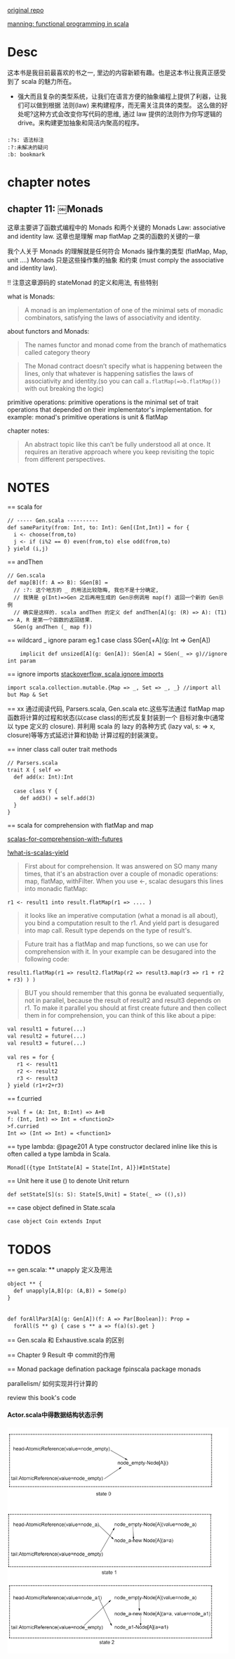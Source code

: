 [original repo](https://github.com/fpinscala/fpinscala)

[manning: functional programming in scala](http://www.manning.com/bjarnason/)

# Desc
这本书是我目前最喜欢的书之一, 里边的内容新颖有趣。也是这本书让我真正感受到了 scala 的魅力所在。
* 强大而且复杂的类型系统，让我们在语言方便的抽象编程上提供了利器，让我们可以做到根据 法则(law) 来构建程序，而无需关注具体的类型。
  这么做的好处呢?这种方式会改变你写代码的思维, 通过 law 提供的法则作为你写逻辑的 drive。来构建更加抽象和简洁内聚高的程序。



####
    :?s: 语法标注
    :?:未解决的疑问
    :b: bookmark


# chapter notes

## chapter 11: ￼Monads
这章主要讲了函数式编程中的 Monads 和两个关键的 Monads Law: associative and identity law. 
这章也是理解 map flatMap 之类的函数的关键的一章

我个人关于 Monads 的理解就是任何符合 Monads 操作集的类型 (flatMap, Map, unit ....) Monads 只是这些操作集的抽象
和约束 (must comply the associative and identity law).

!! 注意这章源码的 stateMonad 的定义和用法, 有些特别

what is Monads:
>A monad is an implementation of one of the minimal sets of monadic combinators, satisfying the 
laws of associativity and identity.

about functors and Monads:
>The names functor and monad come from the branch of mathematics called category theory

>The Monad contract doesn’t specify what is happening between the lines, only that whatever
is happening satisfies the laws of associativity and identity.(so you can call `a.flatMap(=>b.flatMap())` 
with out breaking the logic)

primitive operations:
primitive operations is the minimal set of trait operations that depended on their implementator's implementation.
for example: monad's primitive operations is unit & flatMap

chapter notes:
>An abstract topic like this can’t be fully understood all at once. It requires an iterative 
approach where you keep revisiting the topic from different perspectives.


# NOTES

== scala for

    // ----- Gen.scala ----------
    def sameParity(from: Int, to: Int): Gen[(Int,Int)] = for {
      i <- choose(from,to)
      j <- if (i%2 == 0) even(from,to) else odd(from,to)
    } yield (i,j)

== andThen

    // Gen.scala
    def map[B](f: A => B): SGen[B] =
      // :?: 这个地方的 _ 的用法比较隐晦, 我也不是十分确定,
      // 我猜是 g(Int)=>Gen 之后再用生成的 Gen示例调用 map(f) 返回一个新的 Gen示例
      // 确实是这样的. scala andThen 的定义 def andThen[A](g: (R) => A): (T1) => A, R 是第一个函数的返回结果.
      SGen(g andThen (_ map f))

== wildcard _
    ignore param
      eg.1
        case class SGen[+A](g: Int => Gen[A])

        implicit def unsized[A](g: Gen[A]): SGen[A] = SGen(_ => g)//ignore int param

== ignore imports
[stackoverflow, scala ignore imports](http://stackoverflow.com/questions/2871822/how-do-i-exclude-rename-some-classes-from-import-in-scala)

    import scala.collection.mutable.{Map => _, Set => _, _} //import all but Map & Set

== xx
    通过阅读代码, Parsers.scala, Gen.scala etc.这些写法通过 flatMap map 函数将计算的过程和状态(以case class)的形式反复封装到一个
    目标对象中(通常以 type 定义的 closure). 并利用 scala 的 lazy 的各种方式 (lazy val, s: => x, closure)等等方式延迟计算和协助
    计算过程的封装演变。

== inner class call outer trait methods

    // Parsers.scala
    trait X { self =>
      def add(x: Int):Int

      case class Y {
        def add3() = self.add(3)
      }
    }

== scala for comprehension with flatMap and map

[scalas-for-comprehension-with-futures](http://stackoverflow.com/questions/19045936/scalas-for-comprehension-with-futures)

[!what-is-scalas-yield](http://stackoverflow.com/questions/1052476/what-is-scalas-yield)

>First about for comprehension. It was answered on SO many many times, that it's an abstraction over a couple 
of monadic operations: map, flatMap, withFilter. When you use <-, scalac desugars this lines into monadic flatMap:

    r1 <- result1 into result.flatMap(r1 => .... )

>it looks like an imperative computation (what a monad is all about), 
you bind a computation result to the r1. And yield part is desugared into map call. 
Result type depends on the type of result's.

>Future trait has a flatMap and map functions, so we can use for comprehension with it. 
In your example can be desugared into the following code:

    result1.flatMap(r1 => result2.flatMap(r2 => result3.map(r3 => r1 + r2 + r3) ) )

>BUT you should remember that this gonna be evaluated sequentially, not in parallel, 
because the result of result2 and result3 depends on r1. To make it parallel you should at 
first create future and then collect them in for comprehension, you can think of this like about a pipe:

    val result1 = future(...)
    val result2 = future(...)
    val result3 = future(...)

    val res = for {
       r1 <- result1
       r2 <- result2
       r3 <- result3
    } yield (r1+r2+r3)


== f.curried

    >val f = (A: Int, B:Int) => A+B
    f: (Int, Int) => Int = <function2>
    >f.curried
    Int => (Int => Int) = <function1>


== type lambda: @page201
A type constructor declared inline like this is often called a type lambda in Scala.

    Monad[({type IntState[A] = State[Int, A]})#IntState]

== Unit 
    here it use () to denote Unit return

    def setState[S](s: S): State[S,Unit] = State(_ => ((),s))

== case object
defined in State.scala
   
    case object Coin extends Input


# TODOS
== gen.scala: ** unapply 定义及用法

    object ** {
      def unapply[A,B](p: (A,B)) = Some(p)
    }


    def forAllPar3[A](g: Gen[A])(f: A => Par[Boolean]): Prop =
      forAll(S ** g) { case s ** a => f(a)(s).get }

== Gen.scala 和 Exhaustive.scala 的区别

== Chapter 9
  Result 中 commit的作用

== Monad package defination
    package fpinscala
    package monads

parallelism/
  如何实现并行计算的

review this book's code

#### Actor.scala中得数据结构状态示例
![Actor.scala中得数据结构状态示例](img/non-intrusive-mpsc-node-based-queue.png?raw=true "Actor.scala中得数据结构状态示例")

